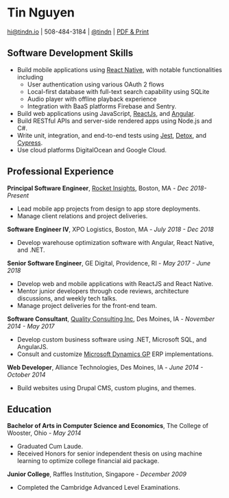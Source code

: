 # Tin Nguyen

hi@tindn.io | 508-484-3184 | [@tindn](https://twitter.com/tindn) | [PDF & Print](https://github.com/tindn/resume/blob/master/TinNguyen.pdf)

## Software Development Skills

- Build mobile applications using [React Native](https://reactnative.dev), with notable functionalities including
  - User authentication using various OAuth 2 flows
  - Local-first database with full-text search capability using SQLite
  - Audio player with offline playback experience
  - Integration with BaaS platforms Firebase and Sentry.
- Build web applications using JavaScript, [ReactJs](https://reactjs.org/), and [Angular](https://angular.io/).
- Build RESTful APIs and server-side rendered apps using Node.js and C#.
- Write unit, integration, and end-to-end tests using [Jest](https://jestjs.io/), [Detox](https://github.com/wix/Detox), and [Cypress](https://www.cypress.io/).
- Use cloud platforms DigitalOcean and Google Cloud.



## Professional Experience

**Principal Software Engineer**, [Rocket Insights](http://rocketinsights.com/), Boston, MA -
_Dec 2018- Present_

- Lead mobile app projects from design to app store deployments.
- Manage client relations and project deliveries.

**Software Engineer IV**, XPO Logistics, Boston, MA -
_July 2018 - Dec 2018_

- Develop warehouse optimization software with Angular, React Native, and .NET.

**Senior Software Engineer**, GE Digital, Providence, RI -
_May 2017 - June 2018_

- Develop web and mobile applications with ReactJS and React Native.
- Mentor junior developers through code reviews, architecture discussions, and weekly tech talks.
- Manage project deliveries for the front-end team.

**Software Consultant**, [Quality Consulting Inc](https://qci.com), Des Moines, IA -
_November 2014 - May 2017_

- Develop custom business software using .NET, Microsoft SQL, and AngularJS.
- Consult and customize [Microsoft Dynamics GP](https://www.microsoft.com/en-us/dynamics365/gp-overview) ERP implementations.

**Web Developer**, Alliance Technologies, Des Moines, IA -
_June 2014 - October 2014_

- Build websites using Drupal CMS, custom plugins, and themes.



## Education

**Bachelor of Arts in Computer Science and Economics**, The College of Wooster, Ohio -
_May 2014_

- Graduated Cum Laude.
- Received Honors for senior independent thesis on using machine learning to optimize college financial aid package.

**Junior College**, Raffles Institution, Singapore -
_December 2009_

- Completed the Cambridge Advanced Level Examinations.

